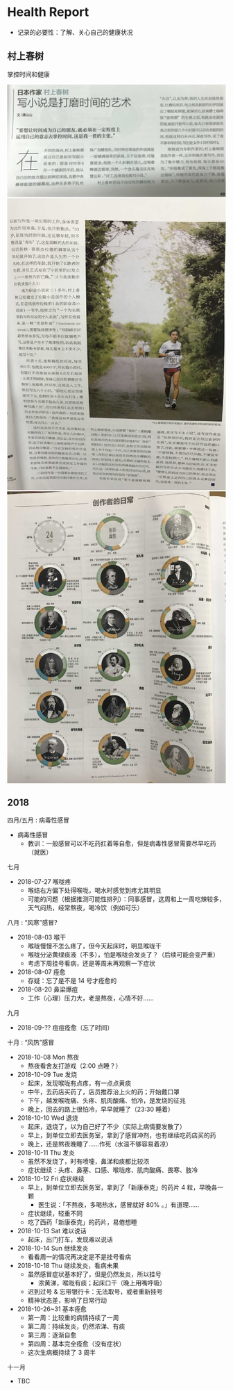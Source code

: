 # Health Report

- 记录的必要性：了解、关心自己的健康状况

## 村上春树

掌控时间和健康

![](./_images/time-arrangement-1.jpg)
![](./_images/time-arrangement-2.jpg)
![](./_images/time-arrangement-3.jpg)

## 2018

四月/五月 : 病毒性感冒

- 病毒性感冒
    - 教训：一般感冒可以不吃药扛着等自愈，但是病毒性感冒需要尽早吃药（就医）

七月

- 2018-07-27 喉咙疼
    - 喉结右方偏下处得喉咙，喝水时感觉到疼尤其明显
    - 可能的问题（根据推测可能性排列）：同事感冒，这周和上一周吃辣较多，天气闷热，经常熬夜，喝冷饮（例如可乐）

八月 : “风寒”感冒?

- 2018-08-03 喉干
    - 喉咙慢慢不怎么疼了，但今天起床时，明显喉咙干
    - 喉咙分泌黄绿痰液（不多），怕是喉咙会发炎了？（后续可能会变严重）
    - 考虑下周挂号看病，还是等周末再观察一下症状
- 2018-08-07 痊愈
    - 存疑：忘了是不是 14 号才痊愈的
- 2018-08-20 鼻梁爆痘
    - 工作（心理）压力大，老是熬夜，心情不好……

九月

- 2018-09-?? 痘痘痊愈（忘了时间）

十月 : “风热”感冒

- 2018-10-08 Mon 熬夜
    - 熬夜看舍友打游戏（2:00 点睡？）
- 2018-10-09 Tue 发烧
    - 起床，发现喉咙有点疼，有一点点黄痰
    - 中午，去药店买药了，店员推荐治上火的药；开始戴口罩
    - 下午，越发喉咙痛、头疼、肌肉酸痛、怕冷，是发烧的征兆
    - 晚上，回去的路上很怕冷，早早就睡了（23:30 睡着）
- 2018-10-10 Wed 退烧
    - 起床，退烧了，以为自己好了不少（实际上病情要发散了）
    - 早上，到单位立即去医务室，拿到了感冒冲剂，也有继续吃药店买的药
    - 晚上，还是熬夜晚睡了……作死（水温不够容易着凉）
- 2018-10-11 Thu 发炎
    - 虽然不发烧了，时有喷嚏，鼻涕和痰都比较浓
    - 症状继续：头疼、鼻塞、口感、喉咙疼、肌肉酸痛、畏寒、肢冷
- 2018-10-12 Fri 症状继续
    - 早上，到单位立即去医务室，拿到了「新康泰克」的药片 4 粒，早晚各一颗
        - 医生说：「不熬夜，多喝热水，感冒就好 80% 。」有道理……
    - 症状继续，轻重不同
    - 吃了西药「新康泰克」的药片，易倦想睡
- 2018-10-13 Sat 难以说话
    - 起床，出门打车，发现难以说话
- 2018-10-14 Sun 继续发炎
    - 看看周一的情况再决定是不是挂号看病
- 2018-10-18 Thu 继续发炎，看病未果
    - 虽然感冒症状基本好了，但是仍然发炎，所以挂号
        - 浓黄涕，喉咙有痰；起床口干（晚上用嘴呼吸）
    - 迟到过号 & 忘带银行卡：无法取号，或者重新挂号
    - 精神状态差，影响了日常行动
- 2018-10-26~31 基本痊愈
    - 第一周：比较重的病情持续了一周
    - 第二周：持续发炎，仍然浓涕、有痰
    - 第三周：逐渐自愈
    - 第四周：基本完全痊愈（没有症状）
    - 这次生病概持续了 3 周半

十一月

- TBC
